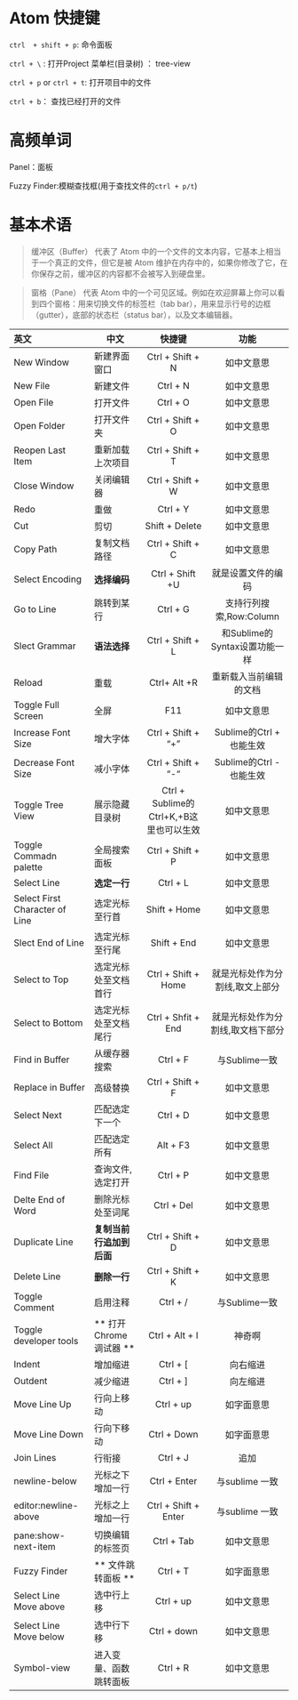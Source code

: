# Atom 快捷键
`ctrl  + shift + p`: 命令面板

`ctrl + \` : 打开Project 菜单栏(目录树) ： tree-view

`ctrl + p` or `ctrl + t`: 打开项目中的文件

`ctrl + b`： 查找已经打开的文件

# 高频单词

Panel：面板

Fuzzy Finder:模糊查找框(用于查找文件的`ctrl + p/t`)

# 基本术语
>缓冲区（Buffer） 代表了 Atom 中的一个文件的文本内容，它基本上相当于一个真正的文件，但它是被 Atom 维护在内存中的，如果你修改了它，在你保存之前，缓冲区的内容都不会被写入到硬盘里。

>窗格（Pane） 代表 Atom 中的一个可见区域。例如在欢迎屏幕上你可以看到四个窗格：用来切换文件的标签栏（tab bar），用来显示行号的边框（gutter），底部的状态栏（status bar），以及文本编辑器。

|英文|中文|快捷键|功能|
|:---|----|:-----:|:-----:|
|New Window|新建界面窗口|Ctrl + Shift + N|如中文意思|
|New File|新建文件|Ctrl + N|如中文意思|
|Open File|打开文件|Ctrl + O|如中文意思|
|Open Folder|打开文件夹|Ctrl + Shift + O|如中文意思|
|Reopen Last Item|重新加载上次项目|Ctrl + Shift + T|如中文意思|
|Close Window|关闭编辑器|Ctrl + Shift + W|如中文意思|
|Redo|重做|Ctrl + Y|如中文意思|
|Cut|剪切|Shift + Delete|如中文意思|
|Copy Path|复制文档路径|Ctrl + Shift + C|如中文意思|
|Select Encoding|**选择编码**|Ctrl + Shift +U|就是设置文件的编码|
|Go to Line|跳转到某行|Ctrl + G|支持行列搜索,Row:Column|
|Slect Grammar|**语法选择**|Ctrl + Shift + L|和Sublime的Syntax设置功能一样|
|Reload|重载|Ctrl+ Alt +R|重新载入当前编辑的文档|
|Toggle Full Screen|全屏|F11|如中文意思|
|Increase Font Size|增大字体|Ctrl + Shift + “+”|Sublime的Ctrl + 也能生效|
|Decrease Font Size|减小字体|Ctrl + Shift + “-“|Sublime的Ctrl - 也能生效|
|Toggle Tree View|展示隐藏目录树|Ctrl + Sublime的Ctrl+K,+B这里也可以生效|如中文意思|
|Toggle Commadn palette|全局搜索面板|Ctrl + Shift + P|如中文意思|
|Select Line|**选定一行**|Ctrl + L|如中文意思|
|Select First Character of Line|选定光标至行首|Shift + Home|如中文意思|
|Slect End of Line|选定光标至行尾|Shift + End|如中文意思|
|Select to Top|选定光标处至文档首行|Ctrl + Shift + Home|就是光标处作为分割线,取文上部分|
|Select to Bottom|选定光标处至文档尾行|Ctrl + Shfit + End|就是光标处作为分割线,取文档下部分|
|Find in Buffer|从缓存器搜索|Ctrl + F|与Sublime一致|
|Replace in Buffer|高级替换|Ctrl + Shift + F|如中文意思|
|Select Next|匹配选定下一个|Ctrl + D|如中文意思|
|Select All|匹配选定所有|Alt + F3|如中文意思|
|Find File|查询文件,选定打开|Ctrl + P|如中文意思|
|Delte End of Word|删除光标处至词尾|Ctrl + Del|如中文意思
|Duplicate Line|	**复制当前行追加到后面**|	Ctrl + Shift + D|	如中文意思|
|Delete Line|	**删除一行**|	Ctrl + Shift + K|	如中文意思|
|Toggle Comment|	启用注释|	Ctrl + /|	与Sublime一致|
|Toggle developer tools|	** 打开Chrome调试器 ** |	Ctrl + Alt + I|	神奇啊|
|Indent|	增加缩进|	Ctrl + [|	向右缩进|
|Outdent|	减少缩进|	Ctrl + ]|	向左缩进|
|Move Line Up|	行向上移动|	Ctrl + up|	如字面意思|
|Move Line Down|	行向下移动|	Ctrl + Down|	如字面意思|
|Join Lines|	行衔接|	Ctrl + J|	追加|
|newline-below|	光标之下增加一行|	Ctrl + Enter|	与sublime 一致|
|editor:newline-above|	光标之上增加一行|	Ctrl + Shift + Enter|	与sublime 一致|
|pane:show-next-item|	切换编辑的标签页|	Ctrl + Tab|	如中文意思|
|Fuzzy Finder|	** 文件跳转面板 **|	Ctrl + T|	如字面意思|
|Select Line Move above|	选中行上移|	Ctrl + up|	如中文意思|
|Select Line Move below|	选中行下移|	Ctrl + down|	如中文意思|
|Symbol-view|	进入变量、函数跳转面板|	Ctrl + R|	如中文意思|
